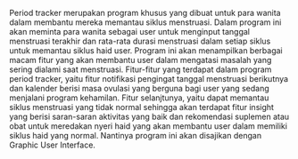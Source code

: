 
Period tracker merupakan program khusus yang dibuat untuk para wanita dalam membantu mereka memantau siklus menstruasi. Dalam program ini akan meminta para wanita sebagai user untuk menginput tanggal menstruasi terakhir dan rata-rata durasi menstruasi dalam setiap siklus untuk memantau siklus haid user. Program ini akan menampilkan berbagai macam fitur yang akan membantu user dalam mengatasi masalah yang sering dialami saat menstruasi. Fitur-fitur yang terdapat dalam program period tracker, yaitu fitur notifikasi pengingat tanggal menstruasi berikutnya dan kalender berisi masa ovulasi yang berguna bagi user yang sedang menjalani program kehamilan. Fitur selanjtunya, yaitu dapat memantau siklus menstruasi yang tidak normal sehingga akan terdapat fitur insight yang berisi saran-saran aktivitas yang baik dan rekomendasi suplemen atau obat untuk meredakan nyeri haid yang akan membantu user dalam memiliki siklus haid yang normal. Nantinya program ini akan disajikan dengan Graphic User Interface.
